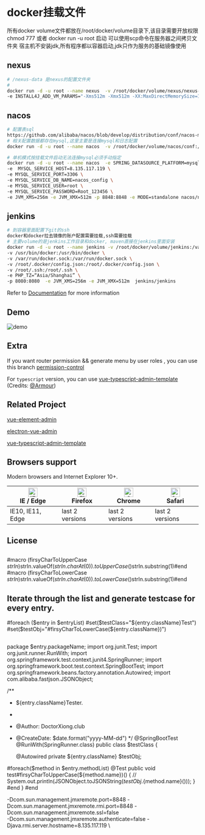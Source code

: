 # docker挂载文件


所有docker volume文件都放在/root/docker/volume目录下,该目录需要开放权限chmod 777 或者 docker run -u root 启动
可以使用scp命令在服务器之间拷贝文件夹
宿主机不安装jdk,所有程序都以容器启动,jdk只作为服务的基础镜像使用

## nexus

```bash
# /nexus-data 是nexus的配置文件夹
# 
docker run -d -u root --name nexus  -v /root/docker/volume/nexus/nexus-data:/nexus-data \
-e INSTALL4J_ADD_VM_PARAMS="-Xms512m -Xmx512m -XX:MaxDirectMemorySize=1g"  -p 8081:8081 sonatype/nexus3

```

## nacos

```bash
# 配置表sql
https://github.com/alibaba/nacos/blob/develop/distribution/conf/nacos-mysql.sql
# 相关配置数据都存在mysql,这里主要是连接mysql和日志配置
docker run -d -u root --name nacos  -v /root/docker/volume/nacos/conf:/home/nacos/conf  -p 8848:8848 nacos/nacos-server

# 单机模式按挂载文件启动无法连接mysql必须手动指定
docker run -d -u root --name nacos  -e SPRING_DATASOURCE_PLATFORM=mysql \
-e  MYSQL_SERVICE_HOST=8.135.117.119 \
-e MYSQL_SERVICE_PORT=3306 \
-e MYSQL_SERVICE_DB_NAME=nacos_config \
-e MYSQL_SERVICE_USER=root \
-e MYSQL_SERVICE_PASSWORD=Root_123456 \
-e JVM_XMS=256m -e JVM_XMX=512m -p 8848:8848 -e MODE=standalone nacos/nacos-server:latest 

```

## jenkins 

```bash
# 到容器里面配置下git的ssh 
docker和docker拉去镜像的账户配置需要挂载,ssh需要挂载
# 主要volume的是jenkins工作目录和docker, maven直接在jenkins里面安装
docker run -d -u root --name jenkins -v /root/docker/volume/jenkins:/var/jenkins_home \
-v /usr/bin/docker:/usr/bin/docker \
-v /var/run/docker.sock:/var/run/docker.sock \
-v /root/.docker/config.json:/root/.docker/config.json \
-v /root/.ssh:/root/.ssh \
-e PHP_TZ=“Asia/Shanghai” \
-p 8080:8080  -e JVM_XMS=256m -e JVM_XMX=512m  jenkins/jenkins


```

Refer to [Documentation](https://panjiachen.github.io/vue-element-admin-site/guide/essentials/deploy.html) for more information

## Demo

![demo](https://github.com/PanJiaChen/PanJiaChen.github.io/blob/master/images/demo.gif)

## Extra

If you want router permission && generate menu by user roles , you can use this branch [permission-control](https://github.com/PanJiaChen/vue-admin-template/tree/permission-control)

For `typescript` version, you can use [vue-typescript-admin-template](https://github.com/Armour/vue-typescript-admin-template) (Credits: [@Armour](https://github.com/Armour))

## Related Project

[vue-element-admin](https://github.com/PanJiaChen/vue-element-admin)

[electron-vue-admin](https://github.com/PanJiaChen/electron-vue-admin)

[vue-typescript-admin-template](https://github.com/Armour/vue-typescript-admin-template)

## Browsers support

Modern browsers and Internet Explorer 10+.

| [<img src="https://raw.githubusercontent.com/alrra/browser-logos/master/src/edge/edge_48x48.png" alt="IE / Edge" width="24px" height="24px" />](http://godban.github.io/browsers-support-badges/)</br>IE / Edge | [<img src="https://raw.githubusercontent.com/alrra/browser-logos/master/src/firefox/firefox_48x48.png" alt="Firefox" width="24px" height="24px" />](http://godban.github.io/browsers-support-badges/)</br>Firefox | [<img src="https://raw.githubusercontent.com/alrra/browser-logos/master/src/chrome/chrome_48x48.png" alt="Chrome" width="24px" height="24px" />](http://godban.github.io/browsers-support-badges/)</br>Chrome | [<img src="https://raw.githubusercontent.com/alrra/browser-logos/master/src/safari/safari_48x48.png" alt="Safari" width="24px" height="24px" />](http://godban.github.io/browsers-support-badges/)</br>Safari |
| --------- | --------- | --------- | --------- |
| IE10, IE11, Edge| last 2 versions| last 2 versions| last 2 versions

## License


##
#macro (firsyCharToUpperCase $strIn)$strIn.valueOf($strIn.charAt(0)).toUpperCase()$strIn.substring(1)#end
#macro (firsyCharToLowerCase $strIn)$strIn.valueOf($strIn.charAt(0)).toLowerCase()$strIn.substring(1)#end
## Iterate through the list and generate testcase for every entry.
#foreach ($entry in $entryList)
#set($testClass="${entry.className}Test")
#set($testObj="#firsyCharToLowerCase(${entry.className})")
##
package $entry.packageName;
import org.junit.Test;
import org.junit.runner.RunWith;
import org.springframework.test.context.junit4.SpringRunner;
import org.springframework.boot.test.context.SpringBootTest;
import org.springframework.beans.factory.annotation.Autowired;
import com.alibaba.fastjson.JSONObject;

/**
* ${entry.className}Tester.
*
* @Author: DoctorXiong.club
* @CreateDate: $date.format("yyyy-MM-dd")
*/
@SpringBootTest
@RunWith(SpringRunner.class)
public class $testClass {

    @Autowired
    private ${entry.className} $testObj;

#foreach($method in $entry.methodList)
    @Test
    public void test#firsyCharToUpperCase(${method.name})() {
        // System.out.println(JSONObject.toJSONString($testObj.${method.name}()));
    }
#end
}
#end

-Dcom.sun.management.jmxremote.port=8848 -Dcom.sun.management.jmxremote.rmi.port=8848 -Dcom.sun.management.jmxremote.ssl=false \
-Dcom.sun.management.jmxremote.authenticate=false -Djava.rmi.server.hostname=8.135.117.119 \

